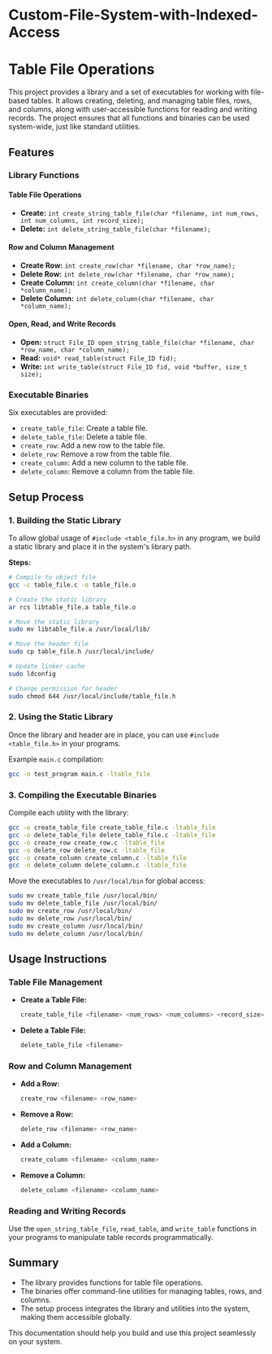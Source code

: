 # Custom-File-System-with-Indexed-Access
# Table File Operations

This project provides a library and a set of executables for working with file-based tables. It allows creating, deleting, and managing table files, rows, and columns, along with user-accessible functions for reading and writing records. The project ensures that all functions and binaries can be used system-wide, just like standard utilities.

## Features

### Library Functions

#### Table File Operations
- **Create:** `int create_string_table_file(char *filename, int num_rows, int num_columns, int record_size);`
- **Delete:** `int delete_string_table_file(char *filename);`

#### Row and Column Management
- **Create Row:** `int create_row(char *filename, char *row_name);`
- **Delete Row:** `int delete_row(char *filename, char *row_name);`
- **Create Column:** `int create_column(char *filename, char *column_name);`
- **Delete Column:** `int delete_column(char *filename, char *column_name);`

#### Open, Read, and Write Records
- **Open:** `struct File_ID open_string_table_file(char *filename, char *row_name, char *column_name);`
- **Read:** `void* read_table(struct File_ID fid);`
- **Write:** `int write_table(struct File_ID fid, void *buffer, size_t size);`

### Executable Binaries

Six executables are provided:

- `create_table_file`: Create a table file.
- `delete_table_file`: Delete a table file.
- `create_row`: Add a new row to the table file.
- `delete_row`: Remove a row from the table file.
- `create_column`: Add a new column to the table file.
- `delete_column`: Remove a column from the table file.

## Setup Process

### 1. Building the Static Library

To allow global usage of `#include <table_file.h>` in any program, we build a static library and place it in the system's library path.

**Steps:**
```bash
# Compile to object file
gcc -c table_file.c -o table_file.o

# Create the static library
ar rcs libtable_file.a table_file.o

# Move the static library
sudo mv libtable_file.a /usr/local/lib/

# Move the header file
sudo cp table_file.h /usr/local/include/

# Update linker cache
sudo ldconfig

# Change permission for header
sudo chmod 644 /usr/local/include/table_file.h
```

### 2. Using the Static Library

Once the library and header are in place, you can use `#include <table_file.h>` in your programs.

Example `main.c` compilation:
```bash
gcc -o test_program main.c -ltable_file
```

### 3. Compiling the Executable Binaries

Compile each utility with the library:
```bash
gcc -o create_table_file create_table_file.c -ltable_file
gcc -o delete_table_file delete_table_file.c -ltable_file
gcc -o create_row create_row.c -ltable_file
gcc -o delete_row delete_row.c -ltable_file
gcc -o create_column create_column.c -ltable_file
gcc -o delete_column delete_column.c -ltable_file
```

Move the executables to `/usr/local/bin` for global access:
```bash
sudo mv create_table_file /usr/local/bin/
sudo mv delete_table_file /usr/local/bin/
sudo mv create_row /usr/local/bin/
sudo mv delete_row /usr/local/bin/
sudo mv create_column /usr/local/bin/
sudo mv delete_column /usr/local/bin/
```

## Usage Instructions

### Table File Management
- **Create a Table File:**
  ```bash
  create_table_file <filename> <num_rows> <num_columns> <record_size>
  ```
- **Delete a Table File:**
  ```bash
  delete_table_file <filename>
  ```

### Row and Column Management
- **Add a Row:**
  ```bash
  create_row <filename> <row_name>
  ```
- **Remove a Row:**
  ```bash
  delete_row <filename> <row_name>
  ```
- **Add a Column:**
  ```bash
  create_column <filename> <column_name>
  ```
- **Remove a Column:**
  ```bash
  delete_column <filename> <column_name>
  ```

### Reading and Writing Records

Use the `open_string_table_file`, `read_table`, and `write_table` functions in your programs to manipulate table records programmatically.

## Summary

- The library provides functions for table file operations.
- The binaries offer command-line utilities for managing tables, rows, and columns.
- The setup process integrates the library and utilities into the system, making them accessible globally.

This documentation should help you build and use this project seamlessly on your system.
